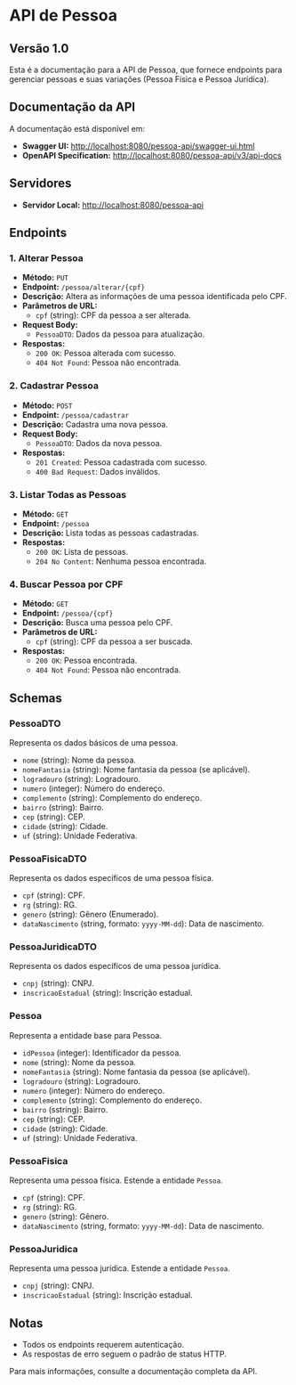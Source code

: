 # API de Pessoa

## Versão 1.0

Esta é a documentação para a API de Pessoa, que fornece endpoints para gerenciar pessoas e suas variações (Pessoa Física e Pessoa Jurídica). 

## Documentação da API

A documentação está disponível em:

- **Swagger UI:** [http://localhost:8080/pessoa-api/swagger-ui.html](http://localhost:8080/pessoa-api/swagger-ui.html)
- **OpenAPI Specification:** [http://localhost:8080/pessoa-api/v3/api-docs](http://localhost:8080/pessoa-api/v3/api-docs)

## Servidores

- **Servidor Local:** [http://localhost:8080/pessoa-api](http://localhost:8080/pessoa-api)

## Endpoints

### 1. Alterar Pessoa

- **Método:** `PUT`
- **Endpoint:** `/pessoa/alterar/{cpf}`
- **Descrição:** Altera as informações de uma pessoa identificada pelo CPF.
- **Parâmetros de URL:**
  - `cpf` (string): CPF da pessoa a ser alterada.
- **Request Body:**
  - `PessoaDTO`: Dados da pessoa para atualização.
- **Respostas:**
  - `200 OK`: Pessoa alterada com sucesso.
  - `404 Not Found`: Pessoa não encontrada.

### 2. Cadastrar Pessoa

- **Método:** `POST`
- **Endpoint:** `/pessoa/cadastrar`
- **Descrição:** Cadastra uma nova pessoa.
- **Request Body:**
  - `PessoaDTO`: Dados da nova pessoa.
- **Respostas:**
  - `201 Created`: Pessoa cadastrada com sucesso.
  - `400 Bad Request`: Dados inválidos.

### 3. Listar Todas as Pessoas

- **Método:** `GET`
- **Endpoint:** `/pessoa`
- **Descrição:** Lista todas as pessoas cadastradas.
- **Respostas:**
  - `200 OK`: Lista de pessoas.
  - `204 No Content`: Nenhuma pessoa encontrada.

### 4. Buscar Pessoa por CPF

- **Método:** `GET`
- **Endpoint:** `/pessoa/{cpf}`
- **Descrição:** Busca uma pessoa pelo CPF.
- **Parâmetros de URL:**
  - `cpf` (string): CPF da pessoa a ser buscada.
- **Respostas:**
  - `200 OK`: Pessoa encontrada.
  - `404 Not Found`: Pessoa não encontrada.

## Schemas

### PessoaDTO

Representa os dados básicos de uma pessoa.

- `nome` (string): Nome da pessoa.
- `nomeFantasia` (string): Nome fantasia da pessoa (se aplicável).
- `logradouro` (string): Logradouro.
- `numero` (integer): Número do endereço.
- `complemento` (string): Complemento do endereço.
- `bairro` (string): Bairro.
- `cep` (string): CEP.
- `cidade` (string): Cidade.
- `uf` (string): Unidade Federativa.

### PessoaFisicaDTO

Representa os dados específicos de uma pessoa física.

- `cpf` (string): CPF.
- `rg` (string): RG.
- `genero` (string): Gênero (Enumerado).
- `dataNascimento` (string, formato: `yyyy-MM-dd`): Data de nascimento.

### PessoaJuridicaDTO

Representa os dados específicos de uma pessoa jurídica.

- `cnpj` (string): CNPJ.
- `inscricaoEstadual` (string): Inscrição estadual.

### Pessoa

Representa a entidade base para Pessoa.

- `idPessoa` (integer): Identificador da pessoa.
- `nome` (string): Nome da pessoa.
- `nomeFantasia` (string): Nome fantasia da pessoa (se aplicável).
- `logradouro` (string): Logradouro.
- `numero` (integer): Número do endereço.
- `complemento` (string): Complemento do endereço.
- `bairro` (sstring): Bairro.
- `cep` (string): CEP.
- `cidade` (string): Cidade.
- `uf` (string): Unidade Federativa.

### PessoaFisica

Representa uma pessoa física. Estende a entidade `Pessoa`.

- `cpf` (string): CPF.
- `rg` (string): RG.
- `genero` (string): Gênero.
- `dataNascimento` (string, formato: `yyyy-MM-dd`): Data de nascimento.

### PessoaJuridica

Representa uma pessoa jurídica. Estende a entidade `Pessoa`.

- `cnpj` (string): CNPJ.
- `inscricaoEstadual` (string): Inscrição estadual.

## Notas

- Todos os endpoints requerem autenticação.
- As respostas de erro seguem o padrão de status HTTP.

Para mais informações, consulte a documentação completa da API.
